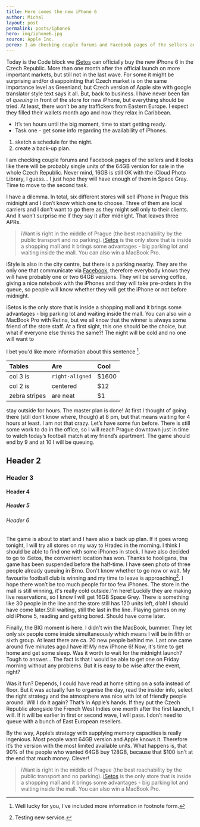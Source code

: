 ```yaml
---
title: Here comes the new iPhone 6
author: Michal
layout: post
permalink: posts/iphone6
hero: img/iphone6.jpg
source: Apple Inc.
perex: I am checking couple forums and Facebook pages of the sellers and it looks like there will be probably single units of the 64GB version for sale in the whole Czech Republic. Never mind, 16GB is still OK with the iCloud Photo Library, I guess… I just hope they will have enough of them in Space Gray. Time to move to the second task. I have a dilemma. In total, six different stores will sell iPhone in Prague this midnight and I don’t know which one to choose.
---
```


Today is the Code block we [iSetos](http://Czechmarket.com "Czech market") can officially buy the new iPhone 6 in the Czech Republic. More than one month after the official launch on more important markets, but still not in the last wave. For some it might be surprising and/or disappointing that Czech market is on the same importance level as Greenland, but Czech version of Apple site with google translator style text says it all. But, back to business. I have never been fan of *queuing* in front of the store for new iPhone, but everything should be tried. At least, there won’t be any traffickers from Eastern Europe. I expect they filled their wallets month ago and now they relax in Caribbean.

- It’s ten hours until the big moment, time to start getting ready.
- Task one - get some info regarding the availability of iPhones.

1. sketch a schedule for the night.
2. create a back-up plan.


I am checking couple forums and Facebook pages of the sellers and it looks like there will be probably single units of the 64GB version for sale in the whole Czech Republic. Never mind, 16GB is still OK with the iCloud Photo Library, I guess… I just hope they will have enough of them in Space Gray. Time to move to the second task.

I have a dilemma. In total, six different stores will sell iPhone in Prague this midnight and I don’t know which one to choose. Three of them are local carriers and I don’t want to go there as they might sell only to their clients. And it won’t surprise me if they say it after midnight. That leaves three APRs.

> iWant is right in the middle of Prague (the best reachability by the public transport and no parking). [iSetos](http://Czechmarket.com "Czech market") is the only store that is inside a shopping mall and it brings some advantages - big parking lot and waiting inside the mall. You can also win a MacBook Pro.

iStyle is also in the city centre, but there is a parking nearby. They are the only one that communicate via [Facebook](http://facebook.com "Facebook"), therefore everybody knows they will have probably one or two 64GB versions. They will be serving coffee, giving a nice notebook with the iPhones and they will take pre-orders in the queue, so people will know whether they will get the iPhone or not before midnight.

iSetos is the only store that is inside a shopping mall and it brings some advantages - big parking lot and waiting inside the mall. You can also win a MacBook Pro with Retina, but we all know that the winner is always some friend of the store staff. At a first sight, this one should be the choice, but what if everyone else thinks the same?! The night will be cold and no one will want to

I bet you'd like more information about this sentence [^1].

[^1]: Well lucky for you, I've included more information in footnote form.

| Tables        | Are           | Cool  |
| :-------------|:--------------|:------|
| col 3 is      | `right-aligned` | $1600 |
| col 2 is      | centered      |   $12 |
| zebra stripes | are neat      |    $1 |


stay outside for hours. The master plan is done! At first I thought of going there (still don’t know where, though) at 8 pm, but that means waiting for 4 hours at least. I am not that crazy. Let’s have some fun before. There is still some work to do in the office, so I will reach Prague downtown just in time to watch today’s football match at my friend’s apartment. The game should end by 9 and at 10 I will be queuing.

## Header 2

### Header 3

#### Header 4

##### Header 5

###### Header 6

The game is about to start and I have also a back up plan. If it goes wrong tonight, I will try all stores on my way to Hradec in the morning. I think I should be able to find one with some iPhones in stock. I have also decided to go to iSetos, the convenient location has won. Thanks to hooligans, tha game has been suspended before the half-time. I have seen photo of three people already queuing in Brno. Don't know whether to go now or wait. My favourite football club is winning and my time to leave is approaching[^2]. I hope there won’t be too much people for too few iPhones. The store in the mall is still winning, it's really cold outside.I'm here! Luckily they are making live reservations, so I know I will get 16GB Space Grey. There is something like 30 people in the line and the store still has 120 units left, d’oh! I should have come later.Still waiting, still the last in the line. Playing games on my old iPhone 5, reading and getting bored. Should have come later.

[^2]: Testing new service.

Finally, the BIG moment is here. I didn't win the MacBook, bummer. They let only six people come inside simultaneously which means I will be in fifth or sixth group. At least there are ca. 20 new people behind me. Last one came around five minutes ago.I have it! My new iPhone 6! Now, it's time to get home and get some sleep. Was it worth to wait for the midnight launch? Tough to answer… The fact is that I would be able to get one on Friday morning without any problems. But it is easy to be wise after the event, right?

Was it fun? Depends, I could have read at home sitting on a sofa instead of floor. But it was actually fun to organise the day, read the insider info, select the right strategy and the atmosphere was nice with lot of friendly people around. Will I do it again? That’s in Apple’s hands. If they put the Czech Republic alongside the French West Indies one month after the first launch, I will. If it will be earlier in first or second wave, I will pass. I don’t need to queue with a bunch of East European resellers.

By the way, Apple’s strategy with supplying memory capacities is really ingenious. Most people want 64GB version and Apple knows it. Therefore it’s the version with the most limited available units. What happens is, that 90% of the people who wanted 64GB buy 128GB, because that $100 isn’t at the end that much money. Clever!

> iWant is right in the middle of Prague (the best reachability by the public transport and no parking). [iSetos](http://Czechmarket.com "Czech market") is the only store that is inside a shopping mall and it brings some advantages - big parking lot and waiting inside the mall. You can also win a MacBook Pro.